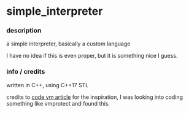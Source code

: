 # simple_interpreter

### description
a simple interpreter, basically a custom language

I have no idea if this is even proper, but it is something nice I guess.


### info / credits
written in C++, using C++17 STL

credits to [code vm article](https://blog.usejournal.com/writing-a-simple-vm-in-80-lines-of-code-4fe0e949a0d9) for the inspiration, I was looking into coding something like vmprotect and found this.
